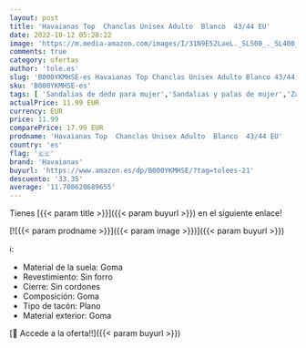 ```yaml
---
layout: post
title: 'Havaianas Top  Chanclas Unisex Adulto  Blanco  43/44 EU'
date: 2022-10-12 05:28:22
image: 'https://m.media-amazon.com/images/I/31N9E52LaeL._SL500_._SL400_.jpg'
comments: true
category: ofertas
author: 'tole.es'
slug: 'B000YKMHSE-es Havaianas Top Chanclas Unisex Adulto Blanco 43/44 EU'
sku: 'B000YKMHSE-es'
tags: [ 'Sandalias de dedo para mujer','Sandalias y palas de mujer','Zapatos','Zapatos para mujer','Zapatos y complementos','chanclas','havaianas','🇪🇸', ]
actualPrice: 11.99 EUR
currency: EUR
price: 11.99
comparePrice: 17.99 EUR
prodname: 'Havaianas Top  Chanclas Unisex Adulto  Blanco  43/44 EU'
country: 'es'
flag: '🇪🇸'
brand: 'Havaianas'
buyurl: 'https://www.amazon.es/dp/B000YKMHSE/?tag=tolees-21'
descuento: '33.35'
average: '11.708620689655'
---
```


Tienes [{{< param title >}}]({{< param buyurl >}}) en el siguiente enlace!

[![{{< param prodname >}}]({{< param image >}})]({{< param buyurl >}})

ℹ️:

- Material de la suela: Goma
- Revestimiento: Sin forro
- Cierre: Sin cordones
- Composición: Goma
- Tipo de tacón: Plano
- Material exterior: Goma

[🛒 Accede a la oferta!!]({{< param buyurl >}})
